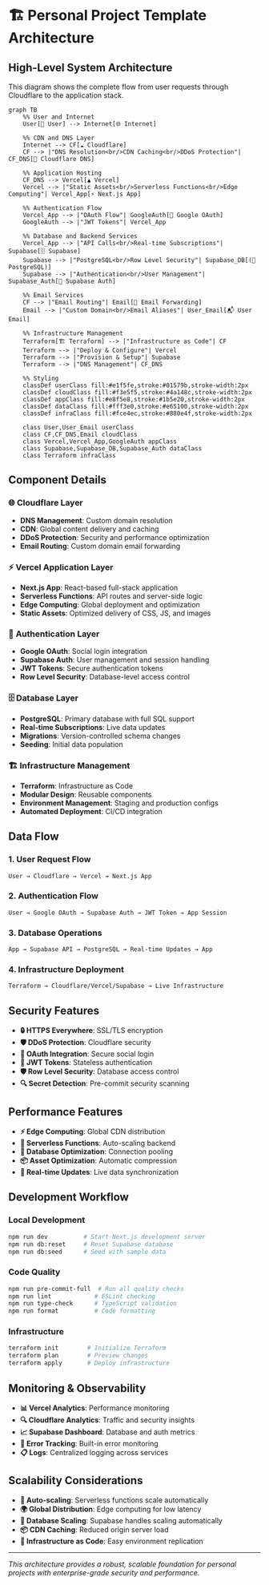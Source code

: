 # 🏗️ Personal Project Template Architecture

## High-Level System Architecture

This diagram shows the complete flow from user requests through Cloudflare to the application stack.

```mermaid
graph TB
    %% User and Internet
    User[👤 User] --> Internet[🌐 Internet]
    
    %% CDN and DNS Layer
    Internet --> CF[☁️ Cloudflare]
    CF --> |"DNS Resolution<br/>CDN Caching<br/>DDoS Protection"| CF_DNS[📡 Cloudflare DNS]
    
    %% Application Hosting
    CF_DNS --> Vercel[▲ Vercel]
    Vercel --> |"Static Assets<br/>Serverless Functions<br/>Edge Computing"| Vercel_App[⚡ Next.js App]
    
    %% Authentication Flow
    Vercel_App --> |"OAuth Flow"| GoogleAuth[🔐 Google OAuth]
    GoogleAuth --> |"JWT Tokens"| Vercel_App
    
    %% Database and Backend Services
    Vercel_App --> |"API Calls<br/>Real-time Subscriptions"| Supabase[🗄️ Supabase]
    Supabase --> |"PostgreSQL<br/>Row Level Security"| Supabase_DB[(💾 PostgreSQL)]
    Supabase --> |"Authentication<br/>User Management"| Supabase_Auth[🔑 Supabase Auth]
    
    %% Email Services
    CF --> |"Email Routing"| Email[📧 Email Forwarding]
    Email --> |"Custom Domain<br/>Email Aliases"| User_Email[📬 User Email]
    
    %% Infrastructure Management
    Terraform[🏗️ Terraform] --> |"Infrastructure as Code"| CF
    Terraform --> |"Deploy & Configure"| Vercel
    Terraform --> |"Provision & Setup"| Supabase
    Terraform --> |"DNS Management"| CF_DNS
    
    %% Styling
    classDef userClass fill:#e1f5fe,stroke:#01579b,stroke-width:2px
    classDef cloudClass fill:#f3e5f5,stroke:#4a148c,stroke-width:2px
    classDef appClass fill:#e8f5e8,stroke:#1b5e20,stroke-width:2px
    classDef dataClass fill:#fff3e0,stroke:#e65100,stroke-width:2px
    classDef infraClass fill:#fce4ec,stroke:#880e4f,stroke-width:2px
    
    class User,User_Email userClass
    class CF,CF_DNS,Email cloudClass
    class Vercel,Vercel_App,GoogleAuth appClass
    class Supabase,Supabase_DB,Supabase_Auth dataClass
    class Terraform infraClass
```

## Component Details

### 🌐 **Cloudflare Layer**
- **DNS Management**: Custom domain resolution
- **CDN**: Global content delivery and caching
- **DDoS Protection**: Security and performance optimization
- **Email Routing**: Custom domain email forwarding

### ⚡ **Vercel Application Layer**
- **Next.js App**: React-based full-stack application
- **Serverless Functions**: API routes and server-side logic
- **Edge Computing**: Global deployment and optimization
- **Static Assets**: Optimized delivery of CSS, JS, and images

### 🔐 **Authentication Layer**
- **Google OAuth**: Social login integration
- **Supabase Auth**: User management and session handling
- **JWT Tokens**: Secure authentication tokens
- **Row Level Security**: Database-level access control

### 🗄️ **Database Layer**
- **PostgreSQL**: Primary database with full SQL support
- **Real-time Subscriptions**: Live data updates
- **Migrations**: Version-controlled schema changes
- **Seeding**: Initial data population

### 🏗️ **Infrastructure Management**
- **Terraform**: Infrastructure as Code
- **Modular Design**: Reusable components
- **Environment Management**: Staging and production configs
- **Automated Deployment**: CI/CD integration

## Data Flow

### 1. **User Request Flow**
```
User → Cloudflare → Vercel → Next.js App
```

### 2. **Authentication Flow**
```
User → Google OAuth → Supabase Auth → JWT Token → App Session
```

### 3. **Database Operations**
```
App → Supabase API → PostgreSQL → Real-time Updates → App
```

### 4. **Infrastructure Deployment**
```
Terraform → Cloudflare/Vercel/Supabase → Live Infrastructure
```

## Security Features

- **🔒 HTTPS Everywhere**: SSL/TLS encryption
- **🛡️ DDoS Protection**: Cloudflare security
- **🔐 OAuth Integration**: Secure social login
- **🔑 JWT Tokens**: Stateless authentication
- **🛡️ Row Level Security**: Database access control
- **🔍 Secret Detection**: Pre-commit security scanning

## Performance Features

- **⚡ Edge Computing**: Global CDN distribution
- **🚀 Serverless Functions**: Auto-scaling backend
- **💾 Database Optimization**: Connection pooling
- **📦 Asset Optimization**: Automatic compression
- **🔄 Real-time Updates**: Live data synchronization

## Development Workflow

### **Local Development**
```bash
npm run dev          # Start Next.js development server
npm run db:reset     # Reset Supabase database
npm run db:seed      # Seed with sample data
```

### **Code Quality**
```bash
npm run pre-commit-full  # Run all quality checks
npm run lint            # ESLint checking
npm run type-check      # TypeScript validation
npm run format          # Code formatting
```

### **Infrastructure**
```bash
terraform init        # Initialize Terraform
terraform plan        # Preview changes
terraform apply       # Deploy infrastructure
```

## Monitoring & Observability

- **📊 Vercel Analytics**: Performance monitoring
- **🔍 Cloudflare Analytics**: Traffic and security insights
- **📈 Supabase Dashboard**: Database and auth metrics
- **🚨 Error Tracking**: Built-in error monitoring
- **📋 Logs**: Centralized logging across services

## Scalability Considerations

- **🔄 Auto-scaling**: Serverless functions scale automatically
- **🌍 Global Distribution**: Edge computing for low latency
- **💾 Database Scaling**: Supabase handles scaling automatically
- **📦 CDN Caching**: Reduced origin server load
- **🔧 Infrastructure as Code**: Easy environment replication

---

*This architecture provides a robust, scalable foundation for personal projects with enterprise-grade security and performance.*
